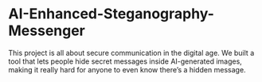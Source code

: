 # AI-Enhanced-Steganography-Messenger
This project is all about secure communication in the digital age. We built a tool that lets people hide secret messages inside AI-generated images, making it really hard for anyone to even know there’s a hidden message.
